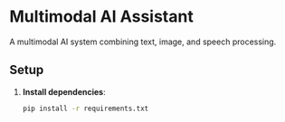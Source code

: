 # Multimodal AI Assistant

A multimodal AI system combining text, image, and speech processing.

## Setup

1. **Install dependencies**:
   ```bash
   pip install -r requirements.txt
